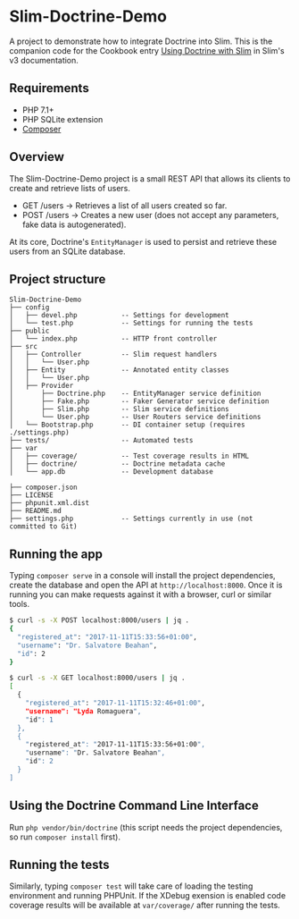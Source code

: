 # Slim-Doctrine-Demo

A project to demonstrate how to integrate Doctrine into Slim. This is the companion
code for the Cookbook entry [Using Doctrine with Slim] in Slim's v3 documentation.

## Requirements

- PHP 7.1+
- PHP SQLite extension
- [Composer]

## Overview

The Slim-Doctrine-Demo project is a small REST API that allows its clients to
create and retrieve lists of users.

- GET /users    -> Retrieves a list of all users created so far.
- POST /users   -> Creates a new user (does not accept any parameters, fake data is autogenerated).

At its core, Doctrine's `EntityManager` is used to persist and retrieve these
users from an SQLite database.

## Project structure

```
Slim-Doctrine-Demo
├── config
│   ├── devel.php           -- Settings for development
│   └── test.php            -- Settings for running the tests
├── public
│   └── index.php           -- HTTP front controller
├── src
│   ├── Controller          -- Slim request handlers
│   │   └── User.php
│   ├── Entity              -- Annotated entity classes
│   │   └── User.php
│   ├── Provider
│       ├── Doctrine.php    -- EntityManager service definition
│       ├── Fake.php        -- Faker Generator service definition
│       ├── Slim.php        -- Slim service definitions
│       └── User.php        -- User Routers service definitions
│   └── Bootstrap.php       -- DI container setup (requires ./settings.php)
├── tests/                  -- Automated tests
├── var
│   ├── coverage/           -- Test coverage results in HTML
│   ├── doctrine/           -- Doctrine metadata cache
│   └── app.db              -- Development database

├── composer.json
├── LICENSE
├── phpunit.xml.dist
├── README.md
├── settings.php            -- Settings currently in use (not committed to Git)
```

## Running the app

Typing `composer serve` in a console will install the project dependencies, create the database and open
the API at `http://localhost:8000`. Once it is running you can make requests against it with a browser,
curl or similar tools.

```bash
$ curl -s -X POST localhost:8000/users | jq .
{
  "registered_at": "2017-11-11T15:33:56+01:00",
  "username": "Dr. Salvatore Beahan",
  "id": 2
}

$ curl -s -X GET localhost:8000/users | jq .
[
  {
    "registered_at": "2017-11-11T15:32:46+01:00",
    "username": "Lyda Romaguera",
    "id": 1
  },
  {
    "registered_at": "2017-11-11T15:33:56+01:00",
    "username": "Dr. Salvatore Beahan",
    "id": 2
  }
]
```

## Using the Doctrine Command Line Interface

Run `php vendor/bin/doctrine` (this script needs the project dependencies, so run `composer install` first).

## Running the tests

Similarly, typing `composer test` will take care of loading the testing environment and running PHPUnit. If the XDebug exension is enabled code coverage results will be available at `var/coverage/` after running the tests.


[Composer]: https://getcomposer.org/
[Using Doctrine with Slim]: https://www.slimframework.com/docs/v3/cookbook/database-doctrine.html
